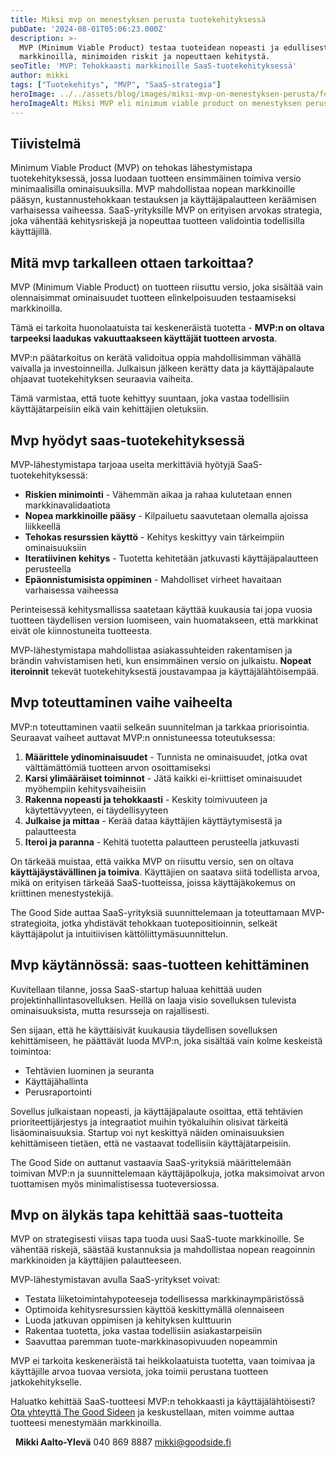```yaml
---
title: Miksi mvp on menestyksen perusta tuotekehityksessä
pubDate: '2024-08-01T05:06:23.000Z'
description: >-
  MVP (Minimum Viable Product) testaa tuoteidean nopeasti ja edullisesti
  markkinoilla, minimoiden riskit ja nopeuttaen kehitystä.
seoTitle: 'MVP: Tehokkaasti markkinoille SaaS-tuotekehityksessä'
author: mikki
tags: ["Tuotekehitys", "MVP", "SaaS-strategia"]
heroImage: ../../assets/blog/images/miksi-mvp-on-menestyksen-perusta/featured.webp
heroImageAlt: Miksi MVP eli minimum viable product on menestyksen perusta
---
```


## Tiivistelmä

Minimum Viable Product (MVP) on tehokas lähestymistapa tuotekehityksessä, jossa luodaan tuotteen ensimmäinen toimiva versio minimaalisilla ominaisuuksilla. MVP mahdollistaa nopean markkinoille pääsyn, kustannustehokkaan testauksen ja käyttäjäpalautteen keräämisen varhaisessa vaiheessa. SaaS-yrityksille MVP on erityisen arvokas strategia, joka vähentää kehitysriskejä ja nopeuttaa tuotteen validointia todellisilla käyttäjillä.

## Mitä mvp tarkalleen ottaen tarkoittaa?

MVP (Minimum Viable Product) on tuotteen riisuttu versio, joka sisältää vain olennaisimmat ominaisuudet tuotteen elinkelpoisuuden testaamiseksi markkinoilla. 

Tämä ei tarkoita huonolaatuista tai keskeneräistä tuotetta - **MVP:n on oltava tarpeeksi laadukas vakuuttaakseen käyttäjät tuotteen arvosta**. 

MVP:n päätarkoitus on kerätä validoitua oppia mahdollisimman vähällä vaivalla ja investoinneilla. Julkaisun jälkeen kerätty data ja käyttäjäpalaute ohjaavat tuotekehityksen seuraavia vaiheita.

Tämä varmistaa, että tuote kehittyy suuntaan, joka vastaa todellisiin käyttäjätarpeisiin eikä vain kehittäjien oletuksiin.

## Mvp hyödyt saas-tuotekehityksessä

MVP-lähestymistapa tarjoaa useita merkittäviä hyötyjä SaaS-tuotekehityksessä:

* **Riskien minimointi** - Vähemmän aikaa ja rahaa kulutetaan ennen markkinavalidaatiota
* **Nopea markkinoille pääsy** - Kilpailuetu saavutetaan olemalla ajoissa liikkeellä
* **Tehokas resurssien käyttö** - Kehitys keskittyy vain tärkeimpiin ominaisuuksiin
* **Iteratiivinen kehitys** - Tuotetta kehitetään jatkuvasti käyttäjäpalautteen perusteella
* **Epäonnistumisista oppiminen** - Mahdolliset virheet havaitaan varhaisessa vaiheessa

Perinteisessä kehitysmallissa saatetaan käyttää kuukausia tai jopa vuosia tuotteen täydellisen version luomiseen, vain huomatakseen, että markkinat eivät ole kiinnostuneita tuotteesta. 

MVP-lähestymistapa mahdollistaa asiakassuhteiden rakentamisen ja brändin vahvistamisen heti, kun ensimmäinen versio on julkaistu. **Nopeat iteroinnit** tekevät tuotekehityksestä joustavampaa ja käyttäjälähtöisempää.

## Mvp toteuttaminen vaihe vaiheelta

MVP:n toteuttaminen vaatii selkeän suunnitelman ja tarkkaa priorisointia. Seuraavat vaiheet auttavat MVP:n onnistuneessa toteutuksessa:

1. **Määrittele ydinominaisuudet** - Tunnista ne ominaisuudet, jotka ovat välttämättömiä tuotteen arvon osoittamiseksi
2. **Karsi ylimääräiset toiminnot** - Jätä kaikki ei-kriittiset ominaisuudet myöhempiin kehitysvaiheisiin
3. **Rakenna nopeasti ja tehokkaasti** - Keskity toimivuuteen ja käytettävyyteen, ei täydellisyyteen
4. **Julkaise ja mittaa** - Kerää dataa käyttäjien käyttäytymisestä ja palautteesta
5. **Iteroi ja paranna** - Kehitä tuotetta palautteen perusteella jatkuvasti

On tärkeää muistaa, että vaikka MVP on riisuttu versio, sen on oltava **käyttäjäystävällinen ja toimiva**. Käyttäjien on saatava siitä todellista arvoa, mikä on erityisen tärkeää SaaS-tuotteissa, joissa käyttäjäkokemus on kriittinen menestystekijä.

The Good Side auttaa SaaS-yrityksiä suunnittelemaan ja toteuttamaan MVP-strategioita, jotka yhdistävät tehokkaan tuotepositioinnin, selkeät käyttäjäpolut ja intuitiivisen kättöliittymäsuunnittelun.

## Mvp käytännössä: saas-tuotteen kehittäminen

Kuvitellaan tilanne, jossa SaaS-startup haluaa kehittää uuden projektinhallintasovelluksen. Heillä on laaja visio sovelluksen tulevista ominaisuuksista, mutta resursseja on rajallisesti.

Sen sijaan, että he käyttäisivät kuukausia täydellisen sovelluksen kehittämiseen, he päättävät luoda MVP:n, joka sisältää vain kolme keskeistä toimintoa:

* Tehtävien luominen ja seuranta
* Käyttäjähallinta
* Perusraportointi

Sovellus julkaistaan nopeasti, ja käyttäjäpalaute osoittaa, että tehtävien prioriteettijärjestys ja integraatiot muihin työkaluihin olisivat tärkeitä lisäominaisuuksia. Startup voi nyt keskittyä näiden ominaisuuksien kehittämiseen tietäen, että ne vastaavat todellisiin käyttäjätarpeisiin.

The Good Side on auttanut vastaavia SaaS-yrityksiä määrittelemään toimivan MVP:n ja suunnittelemaan käyttäjäpolkuja, jotka maksimoivat arvon tuottamisen myös minimalistisessa tuoteversiossa.

## Mvp on älykäs tapa kehittää saas-tuotteita

MVP on strategisesti viisas tapa tuoda uusi SaaS-tuote markkinoille. Se vähentää riskejä, säästää kustannuksia ja mahdollistaa nopean reagoinnin markkinoiden ja käyttäjien palautteeseen.

MVP-lähestymistavan avulla SaaS-yritykset voivat:

* Testata liiketoimintahypoteeseja todellisessa markkinaympäristössä
* Optimoida kehitysresurssien käyttöä keskittymällä olennaiseen
* Luoda jatkuvan oppimisen ja kehityksen kulttuurin
* Rakentaa tuotetta, joka vastaa todellisiin asiakastarpeisiin
* Saavuttaa paremman tuote-markkinasopivuuden nopeammin

MVP ei tarkoita keskeneräistä tai heikkolaatuista tuotetta, vaan toimivaa ja käyttäjille arvoa tuovaa versiota, joka toimii perustana tuotteen jatkokehitykselle.

Haluatko kehittää SaaS-tuotteesi MVP:n tehokkaasti ja käyttäjälähtöisesti? [Ota yhteyttä The Good Sideen](/contact) ja keskustellaan, miten voimme auttaa tuotteesi menestymään markkinoilla.

  **Mikki Aalto-Ylevä** 040 869 8887 mikki@goodside.fi